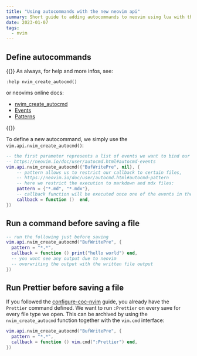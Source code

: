 ```yaml
---
title: "Using autocommands with the new neovim api"
summary: Short guide to adding autocommands to neovim using lua with the vim.api.nvim_create_autocmd interface
date: 2023-01-07
tags:
  - nvim
---
```


## Define autocommands

{{<callout type="Hint">}}
As always, for help and more infos, see:

```vim
:help nvim_create_autocmd()
```

or neovims online docs:

- [nvim_create_autocmd]()
- [Events](https://neovim.io/doc/user/autocmd.html#autocmd-events)
- [Patterns](https://neovim.io/doc/user/autocmd.html#autocmd-pattern)

{{</callout>}}

To define a new autocommand, we simply use the `vim.api.nvim_create_autocmd()`:

```lua
-- the first parameter represents a list of events we want to bind our command to:
-- https://neovim.io/doc/user/autocmd.html#autocmd-events
vim.api.nvim_create_autocmd({"BufWritePre", nil}, {
    -- pattern allows us to restrict our callback to certain files,
    -- https://neovim.io/doc/user/autocmd.html#autocmd-pattern
    -- here we restrict the execution to markdown and mdx files:
    pattern = {"*.md", "*.mdx"},
    -- callback function will be executed once one of the events in the event list occurs
    callback = function ()  end,
})
```

## Run a command before saving a file

```lua
-- run the following just before saving
vim.api.nvim_create_autocmd("BufWritePre", {
  pattern = "*.*",
  callback = function () print("hello world") end,
  -- you wont see any output due to neovim
  -- overwriting the output with the written file output
})
```

## Run Prettier before saving a file

If you followed the [configure-coc-nvim](/posts/2022/configure-coc-nvim/#installing-and-using-coc-extensions) guide,
you already have the `Prettier` command defined. We want to run `:Prettier` on every save for every file type we open.
This can be archived by using the `nvim_create_autocmd` function together with the `vim.cmd` interface:

```lua
vim.api.nvim_create_autocmd("BufWritePre", {
  pattern = "*.*",
  callback = function () vim.cmd(":Prettier") end,
})
```
